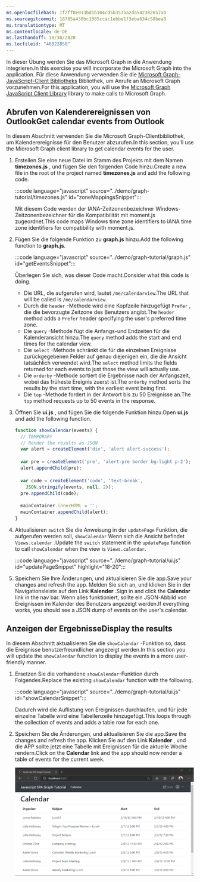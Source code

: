 ```yaml
---
ms.openlocfilehash: 1f2ff0e013bd1b104cd5b353ba2da542382657ab
ms.sourcegitcommit: 18785a430bc1885ccac1ebbe1f3eba634c58bea8
ms.translationtype: MT
ms.contentlocale: de-DE
ms.lasthandoff: 10/30/2020
ms.locfileid: "48822858"
---
```

<!-- markdownlint-disable MD002 MD041 -->

<span data-ttu-id="55bec-101">In dieser Übung werden Sie das Microsoft Graph in die Anwendung integrieren.</span><span class="sxs-lookup"><span data-stu-id="55bec-101">In this exercise you will incorporate the Microsoft Graph into the application.</span></span> <span data-ttu-id="55bec-102">Für diese Anwendung verwenden Sie die [Microsoft Graph-JavaScript-Client Bibliotheks](https://github.com/microsoftgraph/msgraph-sdk-javascript) Bibliothek, um Anrufe an Microsoft Graph vorzunehmen.</span><span class="sxs-lookup"><span data-stu-id="55bec-102">For this application, you will use the [Microsoft Graph JavaScript Client Library](https://github.com/microsoftgraph/msgraph-sdk-javascript) library to make calls to Microsoft Graph.</span></span>

## <a name="get-calendar-events-from-outlook"></a><span data-ttu-id="55bec-103">Abrufen von Kalenderereignissen von Outlook</span><span class="sxs-lookup"><span data-stu-id="55bec-103">Get calendar events from Outlook</span></span>

<span data-ttu-id="55bec-104">In diesem Abschnitt verwenden Sie die Microsoft Graph-Clientbibliothek, um Kalenderereignisse für den Benutzer abzurufen.</span><span class="sxs-lookup"><span data-stu-id="55bec-104">In this section, you'll use the Microsoft Graph client library to get calendar events for the user.</span></span>

1. <span data-ttu-id="55bec-105">Erstellen Sie eine neue Datei im Stamm des Projekts mit dem Namen **timezones.js** , und fügen Sie den folgenden Code hinzu.</span><span class="sxs-lookup"><span data-stu-id="55bec-105">Create a new file in the root of the project named **timezones.js** and add the following code.</span></span>

    :::code language="javascript" source="../demo/graph-tutorial/timezones.js" id="zoneMappingsSnippet":::

    <span data-ttu-id="55bec-106">Mit diesem Code werden der IANA-Zeitzonenbezeichner Windows-Zeitzonenbezeichner für die Kompatibilität mit moment.js zugeordnet.</span><span class="sxs-lookup"><span data-stu-id="55bec-106">This code maps Windows time zone identifiers to IANA time zone identifiers for compatibility with moment.js.</span></span>

1. <span data-ttu-id="55bec-107">Fügen Sie die folgende Funktion zu **graph.js** hinzu.</span><span class="sxs-lookup"><span data-stu-id="55bec-107">Add the following function to **graph.js**.</span></span>

    :::code language="javascript" source="../demo/graph-tutorial/graph.js" id="getEventsSnippet":::

    <span data-ttu-id="55bec-108">Überlegen Sie sich, was dieser Code macht.</span><span class="sxs-lookup"><span data-stu-id="55bec-108">Consider what this code is doing.</span></span>

    - <span data-ttu-id="55bec-109">Die URL, die aufgerufen wird, lautet `/me/calendarview`.</span><span class="sxs-lookup"><span data-stu-id="55bec-109">The URL that will be called is `/me/calendarview`.</span></span>
    - <span data-ttu-id="55bec-110">Durch die `header` -Methode wird eine Kopfzeile hinzugefügt `Prefer` , die die bevorzugte Zeitzone des Benutzers angibt.</span><span class="sxs-lookup"><span data-stu-id="55bec-110">The `header` method adds a `Prefer` header specifying the user's preferred time zone.</span></span>
    - <span data-ttu-id="55bec-111">Die `query` -Methode fügt die Anfangs-und Endzeiten für die Kalenderansicht hinzu.</span><span class="sxs-lookup"><span data-stu-id="55bec-111">The `query` method adds the start and end times for the calendar view.</span></span>
    - <span data-ttu-id="55bec-112">Die `select` -Methode schränkt die für die einzelnen Ereignisse zurückgegebenen Felder auf genau diejenigen ein, die die Ansicht tatsächlich verwendet wird.</span><span class="sxs-lookup"><span data-stu-id="55bec-112">The `select` method limits the fields returned for each events to just those the view will actually use.</span></span>
    - <span data-ttu-id="55bec-113">Die `orderby` -Methode sortiert die Ergebnisse nach der Anfangszeit, wobei das früheste Ereignis zuerst ist.</span><span class="sxs-lookup"><span data-stu-id="55bec-113">The `orderby` method sorts the results by the start time, with the earliest event being first.</span></span>
    - <span data-ttu-id="55bec-114">Die `top` -Methode fordert in der Antwort bis zu 50 Ereignisse an.</span><span class="sxs-lookup"><span data-stu-id="55bec-114">The `top` method requests up to 50 events in the response.</span></span>

1. <span data-ttu-id="55bec-115">Öffnen Sie **ui.js** , und fügen Sie die folgende Funktion hinzu.</span><span class="sxs-lookup"><span data-stu-id="55bec-115">Open **ui.js** and add the following function.</span></span>

    ```javascript
    function showCalendar(events) {
      // TEMPORARY
      // Render the results as JSON
      var alert = createElement('div', 'alert alert-success');

      var pre = createElement('pre', 'alert-pre border bg-light p-2');
      alert.appendChild(pre);

      var code = createElement('code', 'text-break',
        JSON.stringify(events, null, 2));
      pre.appendChild(code);

      mainContainer.innerHTML = '';
      mainContainer.appendChild(alert);
    }
    ```

1. <span data-ttu-id="55bec-116">Aktualisieren `switch` Sie die Anweisung in der `updatePage` Funktion, die aufgerufen werden soll, `showCalendar` Wenn sich die Ansicht befindet `Views.calendar` .</span><span class="sxs-lookup"><span data-stu-id="55bec-116">Update the `switch` statement in the `updatePage` function to call `showCalendar` when the view is `Views.calendar`.</span></span>

    :::code language="javascript" source="../demo/graph-tutorial/ui.js" id="updatePageSnippet" highlight="18-20":::

1. <span data-ttu-id="55bec-117">Speichern Sie Ihre Änderungen, und aktualisieren Sie die app.</span><span class="sxs-lookup"><span data-stu-id="55bec-117">Save your changes and refresh the app.</span></span> <span data-ttu-id="55bec-118">Melden Sie sich an, und klicken Sie in der Navigationsleiste auf den Link **Kalender** .</span><span class="sxs-lookup"><span data-stu-id="55bec-118">Sign in and click the **Calendar** link in the nav bar.</span></span> <span data-ttu-id="55bec-119">Wenn alles funktioniert, sollte ein JSON-Abbild von Ereignissen im Kalender des Benutzers angezeigt werden.</span><span class="sxs-lookup"><span data-stu-id="55bec-119">If everything works, you should see a JSON dump of events on the user's calendar.</span></span>

## <a name="display-the-results"></a><span data-ttu-id="55bec-120">Anzeigen der Ergebnisse</span><span class="sxs-lookup"><span data-stu-id="55bec-120">Display the results</span></span>

<span data-ttu-id="55bec-121">In diesem Abschnitt aktualisieren Sie die `showCalendar` -Funktion so, dass die Ereignisse benutzerfreundlicher angezeigt werden.</span><span class="sxs-lookup"><span data-stu-id="55bec-121">In this section you will update the `showCalendar` function to display the events in a more user-friendly manner.</span></span>

1. <span data-ttu-id="55bec-122">Ersetzen Sie die vorhandene `showCalendar`-Funktion durch Folgendes.</span><span class="sxs-lookup"><span data-stu-id="55bec-122">Replace the existing `showCalendar` function with the following.</span></span>

    :::code language="javascript" source="../demo/graph-tutorial/ui.js" id="showCalendarSnippet":::

    <span data-ttu-id="55bec-123">Dadurch wird die Auflistung von Ereignissen durchlaufen, und für jede einzelne Tabelle wird eine Tabellenzeile hinzugefügt.</span><span class="sxs-lookup"><span data-stu-id="55bec-123">This loops through the collection of events and adds a table row for each one.</span></span>

1. <span data-ttu-id="55bec-124">Speichern Sie die Änderungen, und aktualisieren Sie die app.</span><span class="sxs-lookup"><span data-stu-id="55bec-124">Save the changes and refresh the app.</span></span> <span data-ttu-id="55bec-125">Klicken Sie auf den Link **Kalender** , und die APP sollte jetzt eine Tabelle mit Ereignissen für die aktuelle Woche rendern.</span><span class="sxs-lookup"><span data-stu-id="55bec-125">Click on the **Calendar** link and the app should now render a table of events for the current week.</span></span>

    ![Ein Screenshot der Tabelle mit Ereignissen](./images/calendar-list.png)

